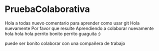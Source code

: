 # PruebaColaborativa

Hola a todas nuevo comentario para aprender como usar git 
Hola nuevamente
Por favor que resulte 
Aprendiendo a colaborar nuevamente 
hola hola hola perrito bonito perrito guaguita :)


puede ser bonito colaborar con una compañera de trabajo 
